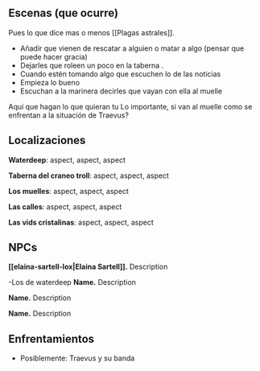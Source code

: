 ## Escenas (que ocurre)

Pues lo que dice mas o menos [[Plagas astrales]].
* Añadir que vienen de rescatar a alguien o matar a algo (pensar que puede hacer gracia)
* Dejarles que roleen un poco en la taberna .
* Cuando estén  tomando algo que escuchen lo de las noticias
* Empieza lo bueno
* Escuchan a la marinera decirles que vayan con ella al muelle

Aquí que hagan lo que quieran tu
Lo importante, si van al muelle como se enfrentan a la situación  de Traevus?

## Localizaciones

**Waterdeep**: aspect, aspect, aspect

**Taberna del craneo troll**: aspect, aspect, aspect

**Los muelles**: aspect, aspect, aspect

**Las calles**: aspect, aspect, aspect

**Las vids cristalinas**: aspect, aspect, aspect

## NPCs

**[[elaina-sartell-lox|Elaina Sartell]].** Description

-Los de waterdeep
**Name.** Description

**Name.** Description

**Name.** Description

## Enfrentamientos

- Posiblemente: Traevus y su banda
